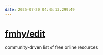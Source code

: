 ```yaml
---
date: 2025-07-20 04:46:13.299149
---
```


# [fmhy/edit](https://github.com/fmhy/edit)

community-driven list of free online resources